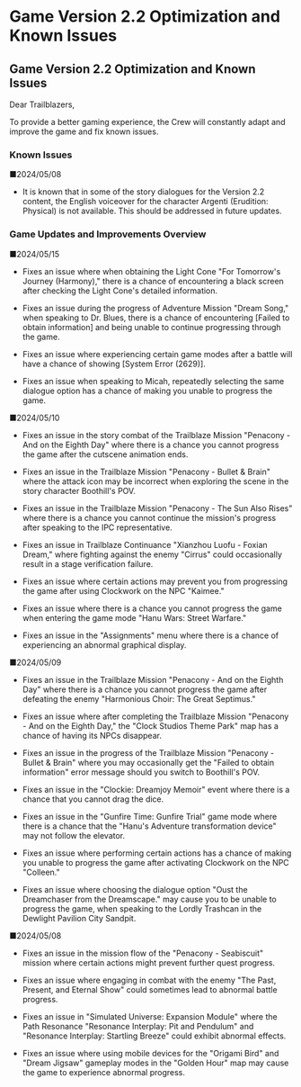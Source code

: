 # Game Version 2.2 Optimization and Known Issues
## Game Version 2.2 Optimization and Known Issues


Dear Trailblazers,

To provide a better gaming experience, the Crew will constantly adapt and improve the game and fix known issues.

### Known Issues

■2024/05/08

- It is known that in some of the story dialogues for the Version 2.2 content, the English voiceover for the character Argenti (Erudition: Physical) is not available. This should be addressed in future updates.

### Game Updates and Improvements Overview

■2024/05/15

- Fixes an issue where when obtaining the Light Cone "For Tomorrow's Journey (Harmony)," there is a chance of encountering a black screen after checking the Light Cone's detailed information.

- Fixes an issue during the progress of Adventure Mission "Dream Song," when speaking to Dr. Blues, there is a chance of encountering [Failed to obtain information] and being unable to continue progressing through the game.

- Fixes an issue where experiencing certain game modes after a battle will have a chance of showing [System Error (2629)].

- Fixes an issue when speaking to Micah, repeatedly selecting the same dialogue option has a chance of making you unable to progress the game.

■2024/05/10

- Fixes an issue in the story combat of the Trailblaze Mission "Penacony - And on the Eighth Day" where there is a chance you cannot progress the game after the cutscene animation ends.

- Fixes an issue in the Trailblaze Mission "Penacony - Bullet & Brain" where the attack icon may be incorrect when exploring the scene in the story character Boothill's POV.

- Fixes an issue in the Trailblaze Mission "Penacony - The Sun Also Rises" where there is a chance you cannot continue the mission's progress after speaking to the IPC representative.

- Fixes an issue in Trailblaze Continuance "Xianzhou Luofu - Foxian Dream," where fighting against the enemy "Cirrus" could occasionally result in a stage verification failure.

- Fixes an issue where certain actions may prevent you from progressing the game after using Clockwork on the NPC "Kaimee."

- Fixes an issue where there is a chance you cannot progress the game when entering the game mode "Hanu Wars: Street Warfare."

- Fixes an issue in the "Assignments" menu where there is a chance of experiencing an abnormal graphical display.

■2024/05/09

- Fixes an issue in the Trailblaze Mission "Penacony - And on the Eighth Day" where there is a chance you cannot progress the game after defeating the enemy "Harmonious Choir: The Great Septimus."

- Fixes an issue where after completing the Trailblaze Mission "Penacony - And on the Eighth Day," the "Clock Studios Theme Park" map has a chance of having its NPCs disappear.

- Fixes an issue in the progress of the Trailblaze Mission "Penacony - Bullet & Brain" where you may occasionally get the "Failed to obtain information" error message should you switch to Boothill's POV.

- Fixes an issue in the "Clockie: Dreamjoy Memoir" event where there is a chance that you cannot drag the dice.

- Fixes an issue in the "Gunfire Time: Gunfire Trial" game mode where there is a chance that the "Hanu's Adventure transformation device" may not follow the elevator.

- Fixes an issue where performing certain actions has a chance of making you unable to progress the game after activating Clockwork on the NPC "Colleen."

- Fixes an issue where choosing the dialogue option "Oust the Dreamchaser from the Dreamscape." may cause you to be unable to progress the game, when speaking to the Lordly Trashcan in the Dewlight Pavilion City Sandpit.

■2024/05/08

- Fixes an issue in the mission flow of the "Penacony - Seabiscuit" mission where certain actions might prevent further quest progress.

- Fixes an issue where engaging in combat with the enemy "The Past, Present, and Eternal Show" could sometimes lead to abnormal battle progress.

- Fixes an issue in "Simulated Universe: Expansion Module" where the Path Resonance "Resonance Interplay: Pit and Pendulum" and "Resonance Interplay: Startling Breeze" could exhibit abnormal effects.

- Fixes an issue where using mobile devices for the "Origami Bird" and "Dream Jigsaw" gameplay modes in the "Golden Hour" map may cause the game to experience abnormal progress.

